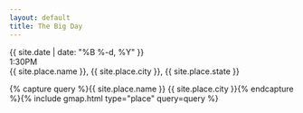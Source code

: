 ```yaml
---
layout: default
title: The Big Day
---
```


<div>
{{ site.date | date: "%B %-d, %Y" }}
</div><div>1:30PM</div>
{{ site.place.name }}, {{ site.place.city }}, {{ site.place.state }}
</div>

{% capture query %}{{ site.place.name }} {{ site.place.city }}{% endcapture %}{% include gmap.html type="place" query=query %}
